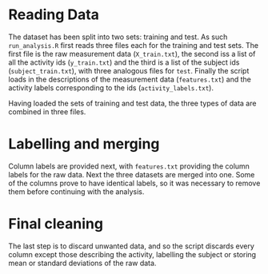 Reading Data
============

The dataset has been split into two sets: training and test. As such
`run_analysis.R` first reads three files each for the training and test
sets. The first file is the raw measurement data (`X_train.txt`), the
second iss a list of all the activity ids (`y_train.txt`) and the third
is a list of the subject ids (`subject_train.txt`), with three analogous
files for `test`. Finally the script loads in the descriptions of the
measurement data (`features.txt`) and the activity labels corresponding
to the ids (`activity_labels.txt`).

Having loaded the sets of training and test data, the three types of
data are combined in three files.

Labelling and merging
=====================

Column labels are provided next, with `features.txt` providing the
column labels for the raw data. Next the three datasets are merged into
one. Some of the columns prove to have identical labels, so it was
necessary to remove them before continuing with the analysis.

Final cleaning
==============

The last step is to discard unwanted data, and so the script discards
every column except those describing the activity, labelling the subject
or storing mean or standard deviations of the raw data.
